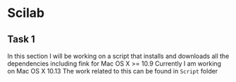 # Scilab

## Task 1
In this section I will be working on a script that installs and downloads all the dependencies including fink for Mac OS X >= 10.9
Currently I am working on Mac OS X 10.13
The work related to this can be found in `Script` folder

